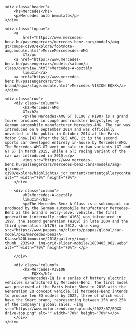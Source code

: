 <!DOCTYPE html>
<html lang="hu">

<head>
    <meta charset="UTF-8">
    <meta http-equiv="X-UA-Compatible" content="IE=edge">
    <meta name="viewport" content="width=device-width, initial-scale=1.0">

</head>

<style>
    * {
        box-sizing: border-box;
    }

    body {
        margin: 0;
    }

    /* Style the header */
    .header {
        background-color: #f1f1f1;
        padding: 20px;
        text-align: center;
    }

    /* Style the top navigation bar */
    .topnav {
        overflow: hidden;
        background-color: #333;
    }

    /* Style the topnav links */
    .topnav a {
        float: left;
        display: block;
        color: #f2f2f2;
        text-align: center;
        padding: 14px 16px;
        text-decoration: none;
    }

    /* Change color on hover */
    .topnav a:hover {
        background-color: #ddd;
        color: black;
    }

    /* Create three equal columns that floats next to each other */
    .column {
        float: left;
        width: 33.33%;
        padding: 15px;
    }

    /* Clear floats after the columns */
    .row:after {
        content: "";
        display: table;
        clear: both;
    }

    /* Responsive layout - makes the three columns stack on top of each other instead of next to each other */
    @media screen and (max-width:600px) {
        .column {
            width: 100%;
        }
    }
</style>
</style>

<body>

    <div class="header">
        <h1>Mercedes</h1>
        <p>Mercedes autó bemutató</p>
    </div>

    <div class="topnav">
        <a
            href="https://www.mercedes-benz.hu/passengercars/mercedes-benz-cars/models/amg-gt/coupe-c190/explore/footnote-amg.module.html">MerceMercedesdes-AMG
            GT</a>
        <a href="https://www.mercedes-benz.hu/passengercars/models/saloon/a-class/overview.html">Mercedes-A-osztály
            limuzin</a>
        <a href="https://www.mercedes-benz.hu/passengercars/the-brand/eqxx/stage.module.html">Mercedes-VISION EQXX</a>
    </div>

    <div class="row">
        <div class="column">
            <h2>Mercedes-AMG
            GT</h2>
            <p>The Mercedes-AMG GT (C190 / R190) is a grand tourer produced in coupé and roadster bodystyles by German automobile manufacturer Mercedes-AMG. The car was introduced on 9 September 2014 and was officially unveiled to the public in October 2014 at the Paris Motor Show.[4] After the SLS AMG, it is the second sports car developed entirely in-house by Mercedes-AMG. The Mercedes-AMG GT went on sale in two variants (GT and GT S) in March 2015, while a GT3 racing variant of the car was introduced in 2015.</p>
            <img src="https://www.mercedes-benz.hu/passengercars/mercedes-benz-cars/models/amg-gt/coupe-c190/explore/highlights/_jcr_content/contentgallerycontainer/par/contentgallery/par/contentgallerytile/image.MQ6.8.20210625103134.jpeg" alt="" width="70%" height="70%">
        </div>

        <div class="column">
            <h2>Mercedes-A-osztály
            limuzin</h2>
            <p>The Mercedes-Benz A-Class is a subcompact car produced by the German automobile manufacturer Mercedes-Benz as the brand's entry-level vehicle. The first generation (internally coded W168) was introduced in 1997, the second generation (W169) in late 2004 and the third generation (W176) in 2012. <br> <img src="https://www.pappas.hu/clients/pappas/global/car-model/pkw/mercedes-benz/A-Klasse%20Limousine/2018/gallery/image-thumb__233949__img-grid-slider-mobile/18C0485_062.webp" alt="" width="70%" height="70%"> </p>
            
        </div>

        <div class="column">
            <h2>Mercedes-VISION
                EQXX</h2>
            <p>Mercedes-EQ is a series of battery electric vehicles manufactured by Mercedes-Benz. The first model was previewed at the Paris Motor Show in 2016 with the Generation EQ concept vehicle.[1] Mercedes-Benz intends to produce ten EQ models by 2022, three of which will have the Smart brand, representing between 15% and 25% of the company's global sales. <img src="https://www.motortrend.com/uploads/2022/07/EQXX-drive-top.png" alt="" width="70%" height="70%"></p>
        </div>
    </div>

</body>

</html>
